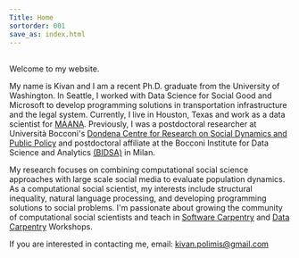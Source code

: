 ```yaml
---
Title: Home
sortorder: 001
save_as: index.html
---
```

<br>
Welcome to my website. 

My name is Kivan and I am a recent Ph.D. graduate from the
University of Washington. In Seattle, I worked with Data Science for Social Good
and Microsoft to develop programming solutions in transportation infrastructure
and the legal system. Currently, I live in Houston, Texas and work as a data scientist for <a href="https://maana.io">MAANA</a>. Previously, I was a postdoctoral researcher at Università Bocconi's <a href="http://www.dondena.unibocconi.it/wps/wcm/connect/Cdr/Centro_Dondena/Home">
Dondena Centre for Research on Social Dynamics and Public Policy</a> and postdoctoral affiliate at the Bocconi Institute for
Data Science and Analytics <a href = "http://www.bidsa.unibocconi.eu/wps/wcm/connect/Site/Bidsa/Home">(BIDSA)</a> in Milan.

My research focuses  on combining computational social science approaches with
large scale social media to evaluate population dynamics. As a computational
social scientist, my interests include structural inequality, natural language processing,
and developing programming solutions to social problems. I'm passionate
about growing the community of computational social scientists and teach in
 [Software Carpentry](https://software-carpentry.org/) and
 [Data Carpentry](http://www.datacarpentry.org/) Workshops.

If you are interested in contacting me, email: [kivan.polimis@gmail.com](mailto:kivan.polimis@gmail.com)
<p style="text-align:center;"><img src="../../images/Kivan.jpg" alt="Kivan" style="width: 36%; height: 36%></p>
